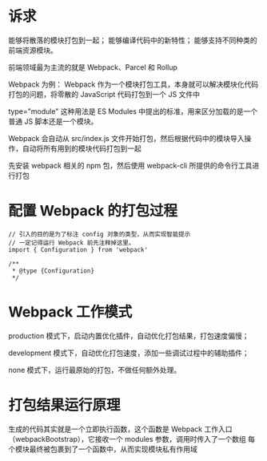 <!--
 * @Description: 使用 Webpack 实现模块化打包
 * @Autor: lijinpeng
 * @Date: 2021-03-13 20:01:27
 * @LastEditors: lijinpeng
-->

# 诉求
能够将散落的模块打包到一起；
能够编译代码中的新特性；
能够支持不同种类的前端资源模块。

前端领域最为主流的就是 Webpack、Parcel 和 Rollup

Webpack 为例：
Webpack 作为一个模块打包工具，本身就可以解决模块化代码打包的问题，将零散的 JavaScript 代码打包到一个 JS 文件中

type="module" 这种用法是 ES Modules 中提出的标准，用来区分加载的是一个普通 JS 脚本还是一个模块。

Webpack 会自动从 src/index.js 文件开始打包，然后根据代码中的模块导入操作，自动将所有用到的模块代码打包到一起

先安装 webpack 相关的 npm 包，然后使用 webpack-cli 所提供的命令行工具进行打包

# 配置 Webpack 的打包过程
```
// 引入的目的是为了标注 config 对象的类型，从而实现智能提示
// 一定记得运行 Webpack 前先注释掉这里。
import { Configuration } from 'webpack'

/**
 * @type {Configuration}
 */
```

# Webpack 工作模式

production 模式下，启动内置优化插件，自动优化打包结果，打包速度偏慢；

development 模式下，自动优化打包速度，添加一些调试过程中的辅助插件；

none 模式下，运行最原始的打包，不做任何额外处理。

# 打包结果运行原理
生成的代码其实就是一个立即执行函数，这个函数是 Webpack 工作入口（webpackBootstrap），它接收一个 modules 参数，调用时传入了一个数组
每个模块最终被包裹到了一个函数中，从而实现模块私有作用域